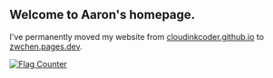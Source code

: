 ## Welcome to Aaron's homepage.

I've permanently moved my website from [cloudinkcoder.github.io](https://cloudinkcoder.github.io) to [zwchen.pages.dev](https://zwchen.pages.dev).

<div>
  <a href="https://info.flagcounter.com/5DNt"
    ><img
      src="https://s11.flagcounter.com/count/5DNt/bg_FFFFFF/txt_000000/border_CCCCCC/columns_7/maxflags_35/viewers_0/labels_1/pageviews_1/flags_1/percent_0/"
      alt="Flag Counter"
      border="0"
  /></a>
</div>

